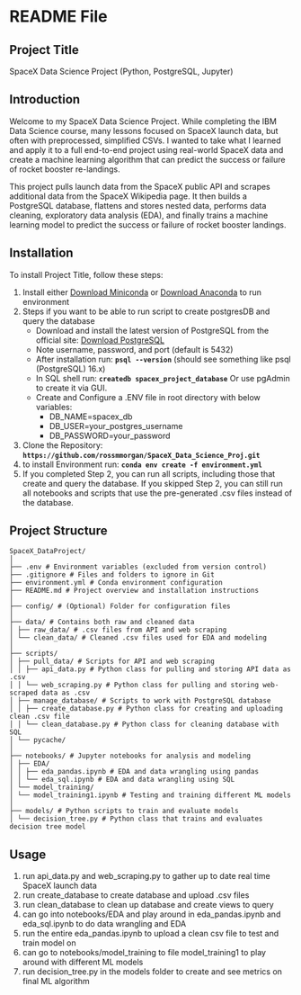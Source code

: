 # **README File**

## **Project Title**

SpaceX Data Science Project (Python, PostgreSQL, Jupyter)

## **Introduction**

Welcome to my SpaceX Data Science Project. While completing the IBM Data Science course, many lessons focused on SpaceX launch data, but often with preprocessed, simplified CSVs. I wanted to take what I learned and apply it to a full end-to-end project using real-world SpaceX data and create a machine learning algorithm that can predict the success or failure of rocket booster re-landings.

This project pulls launch data from the SpaceX public API and scrapes additional data from the SpaceX Wikipedia page. It then builds a PostgreSQL database, flattens and stores nested data, performs data cleaning, exploratory data analysis (EDA), and finally trains a machine learning model to predict the success or failure of rocket booster landings.

## **Installation**

To install Project Title, follow these steps:

1. Install either [Download Miniconda](https://docs.conda.io/en/latest/miniconda.html) or [Download Anaconda](https://www.anaconda.com/products/distribution) to run environment
2. Steps if you want to be able to run script to create postgresDB and query the database
    - Download and install the latest version of PostgreSQL from the official site:  [Download PostgreSQL](https://www.postgresql.org/download/)
    - Note username, password, and port (default is 5432)
    - After installation run: **`psql --version`** (should see something like psql (PostgreSQL) 16.x)
    - In SQL shell run: **`createdb spacex_project_database`** Or use pgAdmin to create it via GUI.
    - Create and Configure a .ENV file in root directory with below variables:
        - DB_NAME=spacex_db
        - DB_USER=your_postgres_username
        - DB_PASSWORD=your_password 
3. Clone the Repository: **`https://github.com/rossmmorgan/SpaceX_Data_Science_Proj.git`**
3. to install Environment run: **`conda env create -f environment.yml`**
5. If you completed Step 2, you can run all scripts, including those that create and query the database. If you skipped Step 2, you can still run all notebooks and scripts that use the pre-generated .csv files instead of the database.  

## **Project Structure**

```
SpaceX_DataProject/
│
├── .env # Environment variables (excluded from version control)
├── .gitignore # Files and folders to ignore in Git
├── environment.yml # Conda environment configuration
├── README.md # Project overview and installation instructions
│
├── config/ # (Optional) Folder for configuration files
│
├── data/ # Contains both raw and cleaned data
│ ├── raw_data/ # .csv files from API and web scraping
│ └── clean_data/ # Cleaned .csv files used for EDA and modeling
│
├── scripts/ 
│ ├── pull_data/ # Scripts for API and web scraping
│ │ ├── api_data.py # Python class for pulling and storing API data as .csv
│ │ └── web_scraping.py # Python class for pulling and storing web-scraped data as .csv
│ ├── manage_database/ # Scripts to work with PostgreSQL database
│ │ ├── create_database.py # Python class for creating and uploading clean .csv file
│ │ └── clean_database.py # Python class for cleaning database with SQL
│ └── pycache/ 
│
├── notebooks/ # Jupyter notebooks for analysis and modeling
│ ├── EDA/
│ │ ├── eda_pandas.ipynb # EDA and data wrangling using pandas
│ │ └── eda_sql.ipynb # EDA and data wrangling using SQL
│ └── model_training/
│ └── model_training1.ipynb # Testing and training different ML models
│
├── models/ # Python scripts to train and evaluate models
│ └── decision_tree.py # Python class that trains and evaluates decision tree model
```

## **Usage**

1. run api_data.py and web_scraping.py to gather up to date real time SpaceX launch data
2. run create_database to create database and upload .csv files
3. run clean_database to clean up database and create views to query
4. can go into notebooks/EDA and play around in eda_pandas.ipynb and eda_sql.ipynb to do data wrangling and EDA
5. run the entire eda_pandas.ipynb to upload a clean csv file to test and train model on
6. can go to notebooks/model_training to file model_training1 to play around with different ML models
7. run decision_tree.py in the models folder to create and see metrics on final ML algorithm  
